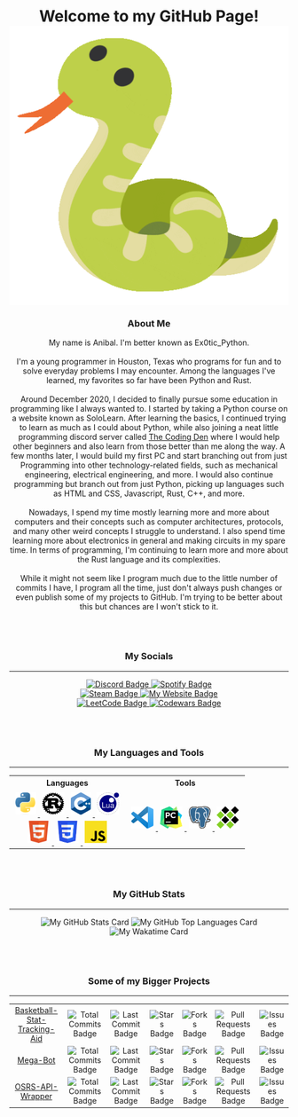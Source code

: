 <!--  <p> will be used as an alternative to <div> since markdown doesn't allow <div>  --->

<!-- Title and Gif --->
<p>
    <h1 align="center">
        Welcome to my GitHub Page!
        <img align="center" src="https://raw.githubusercontent.com/Ex0tic-Python/Ex0tic-Python/main/Media/snek.gif" alt="Snek Gif">
    </h1>
</p>

<!-- About Me --->
<p>
    <h3 align="center">About Me</h3>
    <p align="center">
        My name is Anibal. I'm better known as Ex0tic_Python. <br><br>
        I'm a young programmer in Houston, Texas who programs for fun and to solve everyday problems I may encounter. Among the languages I've learned, my favorites so far have been Python and Rust. <br><br>
        Around December 2020, I decided to finally pursue some education in programming like I always wanted to. I started by taking a Python course on a website known as SoloLearn. After learning the basics, I continued trying to learn as much as I could about Python, while also joining a neat little programming discord server called <a href="https://discord.gg/code">The Coding Den</a> where I would help other beginners and also learn from those better than me along the way. A few months later, I would build my first PC and start branching out from just Programming into other technology-related fields, such as mechanical engineering, electrical engineering, and more. I would also continue programming but branch out from just Python, picking up languages such as HTML and CSS, Javascript, Rust, C++, and more. <br><br>
        Nowadays, I spend my time mostly learning more and more about computers and their concepts such as computer architectures, protocols, and many other weird concepts I struggle to understand. I also spend time learning more about electronics in general and making circuits in my spare time. In terms of programming, I'm continuing to learn more and more about the Rust language and its complexities. <br><br>
        While it might not seem like I program much due to the little number of commits I have, I program all the time, just don't always push changes or even publish some of my projects to GitHub. I'm trying to be better about this but chances are I won't stick to it.
    </p>
    <br><br>
</p>

<!-- My Socials --->
<p>
    <h3 align="center">My Socials</h3>
    <hr>
    <p align="center">
        <a href="">
            <img src="https://img.shields.io/badge/Discord-@ex0tic__python-blue?style=for-the-badge&logo=discord" alt="Discord Badge">
        </a>
        <a href="https://open.spotify.com/user/tv5vcsbqya1zkxhedv4h5sp75?si=ca47da3d2ef94335" target="_blank">
            <img src="https://img.shields.io/badge/Spotify-Ex0tic__Python_⤷-green?style=for-the-badge&logo=spotify" alt="Spotify Badge">
        </a> <br>
        <a href="https://steamcommunity.com/id/Ex0tic_Python/" target="_blank">
            <img src="https://img.shields.io/badge/Steam-Ex0tic__Python_⤷-white?style=for-the-badge&logo=steam" alt="Steam Badge">
        </a>
        <a href="https://ex0tic-python.github.io/" target="_blank">
            <img src="https://img.shields.io/badge/Website-ex0tic--python.github.io_⤷-blue?style=for-the-badge&logo=google" alt="My Website Badge">
        </a> <br>
        <a href="https://leetcode.com/Ex0tic-Python/" target="_blank">
            <img src="https://img.shields.io/badge/LeetCode-Ex0tic--Python_⤷-yellow?style=for-the-badge&logo=leetcode" alt="LeetCode Badge">
        </a>
        <a href="https://www.codewars.com/users/Ex0tic-Python" target="_blank">
            <img src="https://img.shields.io/badge/Codewars-Ex0tic--Python_⤷-white?style=for-the-badge&logo=codewars" alt="Codewars Badge">
        </a> <br>
    </p>
    <br><br>
</p>

<!-- My Languages and Tools --->
<p>
    <h3 align="center">My Languages and Tools</h3>
    <hr>
    <table align="center">
        <tr>
            <th>Languages</th>
            <th>Tools</th>
        </tr>
        <tr>
            <td align="center">
                <a href="https://github.com/Ex0tic-Python?tab=repositories&q=&type=&language=python&sort=" target="_blank">
                    <img src="https://raw.githubusercontent.com/Ex0tic-Python/Ex0tic-Python/main/Media/Python.png" alt="Python Logo" height="40" style="vertical-align:down; margin:4px">
                </a>
                <a href="https://github.com/Ex0tic-Python?tab=repositories&q=&type=&language=rust&sort=" target="_blank">
                    <img src="https://raw.githubusercontent.com/Ex0tic-Python/Ex0tic-Python/main/Media/Rust.png" alt="Rust Logo" height="40" style="vertical-align:down; margin:4px">
                </a>
                <a href="https://github.com/Ex0tic-Python?tab=repositories&q=&type=&language=c%2B%2B&sort=" target="_blank">
                    <img src="https://raw.githubusercontent.com/Ex0tic-Python/Ex0tic-Python/main/Media/C++.png" alt="C++ Logo" height="40" style="vertical-align:down; margin:4px">
                </a>
                <a href="https://github.com/Ex0tic-Python?tab=repositories&q=&type=&language=lua&sort=" target="_blank">
                    <img src="https://raw.githubusercontent.com/Ex0tic-Python/Ex0tic-Python/main/Media/Lua.png" alt="Lua Logo" height="40" style="vertical-align:down; margin:4px">
                </a> <br>
                <a href="https://github.com/Ex0tic-Python?tab=repositories&q=&type=&language=html&sort=" target="_blank">
                    <img src="https://raw.githubusercontent.com/Ex0tic-Python/Ex0tic-Python/main/Media/HTML5.png" alt="HTML5 Logo" height="40" style="vertical-align:down; margin:4px">
                </a>
                <a href="https://github.com/Ex0tic-Python?tab=repositories&q=&type=&language=css&sort=" target="_blank">
                    <img src="https://raw.githubusercontent.com/Ex0tic-Python/Ex0tic-Python/main/Media/CSS.png" alt="CSS Logo" height="40" style="vertical-align:down; margin:4px">
                </a>
                <a href="https://github.com/Ex0tic-Python?tab=repositories&q=&type=&language=javascript&sort=" target="_blank">
                    <img src="https://raw.githubusercontent.com/Ex0tic-Python/Ex0tic-Python/main/Media/Javascript.png" alt="Javascript Logo" height="40" style="vertical-align:down; margin:4px">
                </a>
            </td>
            <td align="center">
                <a href="https://code.visualstudio.com/" target="_blank">
                    <img src="https://raw.githubusercontent.com/Ex0tic-Python/Ex0tic-Python/main/Media/Visual_Studio_Code.png" alt="Visual Studio Code Logo" height="40" style="vertical-align:down; margin:4px">
                </a>
                <a href="https://www.jetbrains.com/pycharm/" target="_blank">
                    <img src="https://raw.githubusercontent.com/Ex0tic-Python/Ex0tic-Python/main/Media/PyCharm.png" alt="PyCharm Logo" height="40" style="vertical-align:down; margin:4px">
                </a>
                <a href="https://www.postgresql.org/" target="_blank">
                    <img src="https://raw.githubusercontent.com/Ex0tic-Python/Ex0tic-Python/main/Media/PostgreSQL.png" alt="PostgreSQL Logo" height="40" style="vertical-align:down; margin:4px">
                </a>
                <a href="https://www.mingw-w64.org/" target="_blank">
                    <img src="https://raw.githubusercontent.com/Ex0tic-Python/Ex0tic-Python/main/Media/MinGW.png" alt="MinGW Logo" height="40" style="vertical-align:down; margin:4px">
                </a>
            </td>
        </tr>
    </table>
    <br><br>
</p>

<!-- My GitHub Stats --->
<p>
    <h3 align="center">My GitHub Stats</h3>
    <hr>
    <p align="center">
        <img src="https://github-readme-stats.vercel.app/api?username=Ex0tic-Python&show=reviews,discussions_started,discussions_answered&show_icons=true&theme=dark&hide_border=true&custom_title=My%20Stats&line_height=34" alt="My GitHub Stats Card">
        <img src="https://github-readme-stats.vercel.app/api/top-langs/?username=Ex0tic-Python&custom_title=My%20Most%20Used%20Languages&layout=pie&lang_count=6&size_weight=0.5&count_weight=0.5&theme=dark&hide_border=true" alt="My GitHub Top Languages Card">
        <img src="https://github-readme-stats.vercel.app/api/wakatime?username=Ex0tic_Python&hide=other,git%20config&theme=dark&hide_border=true" alt="My Wakatime Card">
    </p>
    <br><br>
</p>

<!-- Some of my Projects --->
<p>
    <h3 align="center">Some of my Bigger Projects</h3>
    <hr>
    <table align="center">
        <tr align="center">
            <td><a href="https://github.com/Ex0tic-Python/Basketball-Stat-Tracking-Aid" target="_blank">Basketball-Stat-Tracking-Aid</a></td>
            <td>
                <img src="https://img.shields.io/github/commit-activity/t/Ex0tic-Python/Basketball-Stat-Tracking-Aid/main?label=Commits" alt="Total Commits Badge">
            </td>
            <td>
                <img src="https://img.shields.io/github/last-commit/Ex0tic-Python/Basketball-Stat-Tracking-Aid/main?label=Last%20Commit" alt="Last Commit Badge">
            </td>
            <td>
                <img src="https://img.shields.io/github/stars/Ex0tic-Python/Basketball-Stat-Tracking-Aid?label=Stars" alt="Stars Badge">
            </td>
            <td>
                <img src="https://img.shields.io/github/forks/Ex0tic-Python/Basketball-Stat-Tracking-Aid?label=Forks" alt="Forks Badge">
            </td>
            <td>
                <img src="https://img.shields.io/github/issues-pr/Ex0tic-Python/Basketball-Stat-Tracking-Aid?label=Pull%20Requests" alt="Pull Requests Badge">
            </td>
            <td>
                <img src="https://img.shields.io/github/issues/Ex0tic-Python/Basketball-Stat-Tracking-Aid?label=Issues" alt="Issues Badge">
            </td> 
        </tr>
        <tr align="center">
            <td><a href="https://github.com/Ex0tic-Python/Mega-Bot" target="_blank">Mega-Bot</a></td>
            <td>
                <img src="https://img.shields.io/github/commit-activity/t/Ex0tic-Python/Mega-Bot/main?label=Commits" alt="Total Commits Badge">
            </td>
            <td>
                <img src="https://img.shields.io/github/last-commit/Ex0tic-Python/Mega-Bot/main?label=Last%20Commit" alt="Last Commit Badge">
            </td>
            <td>
                <img src="https://img.shields.io/github/stars/Ex0tic-Python/Mega-Bot?label=Stars" alt="Stars Badge">
            </td>
            <td>
                <img src="https://img.shields.io/github/forks/Ex0tic-Python/Mega-Bot?label=Forks" alt="Forks Badge">
            </td>
            <td>
                <img src="https://img.shields.io/github/issues-pr/Ex0tic-Python/Mega-Bot?label=Pull%20Requests" alt="Pull Requests Badge">
            </td>
            <td>
                <img src="https://img.shields.io/github/issues/Ex0tic-Python/Mega-Bot?label=Issues" alt="Issues Badge">
            </td> 
        </tr>
        <tr align="center">
            <td><a href="https://github.com/Ex0tic-Python/OSRS-API-Wrapper" target="_blank">OSRS-API-Wrapper</a></td>
            <td>
                <img src="https://img.shields.io/github/commit-activity/t/Ex0tic-Python/OSRS-API-Wrapper/main?label=Commits" alt="Total Commits Badge">
            </td>
            <td>
                <img src="https://img.shields.io/github/last-commit/Ex0tic-Python/OSRS-API-Wrapper/main?label=Last%20Commit" alt="Last Commit Badge">
            </td>
            <td>
                <img src="https://img.shields.io/github/stars/Ex0tic-Python/OSRS-API-Wrapper?label=Stars" alt="Stars Badge">
            </td>
            <td>
                <img src="https://img.shields.io/github/forks/Ex0tic-Python/OSRS-API-Wrapper?label=Forks" alt="Forks Badge">
            </td>
            <td>
                <img src="https://img.shields.io/github/issues-pr/Ex0tic-Python/OSRS-API-Wrapper?label=Pull%20Requests" alt="Pull Requests Badge">
            </td>
            <td>
                <img src="https://img.shields.io/github/issues/Ex0tic-Python/OSRS-API-Wrapper?label=Issues" alt="Issues Badge">
            </td>   
        </tr>
    </table>
</p>

